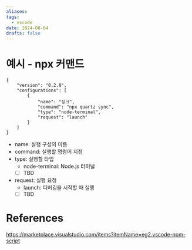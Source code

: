 ```yaml
---
aliases: 
tags:
  - vscode
date: 2024-08-04
drafts: false
---
```



# 예시 - npx 커맨드 

```
{
	"version": "0.2.0",
	"configurations": [
		{
			"name": "싱크",
			"command": "npx quartz sync",
			"type": "node-terminal",
			"request": "launch"
		}
	]
}
```
- name: 실행 구성의 이름
- command: 실행할 명령어 지정
- type: 실행할 타입
	- node-terminal: Node.js 터미널
	- [ ] TBD
- request: 실행 요청
	- launch: 디버깅을 시작할 때 실행
	- [ ] TBD

# References
https://marketplace.visualstudio.com/items?itemName=eg2.vscode-npm-script